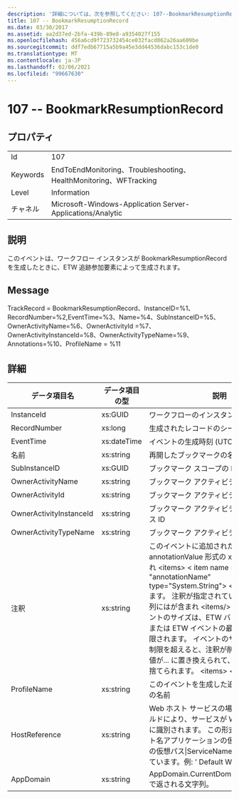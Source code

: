 ```yaml
---
description: '詳細については、次を参照してください: 107--BookmarkResumptionRecord'
title: 107 -- BookmarkResumptionRecord
ms.date: 03/30/2017
ms.assetid: aa2d37ed-2bfa-439b-89e8-a9354027f155
ms.openlocfilehash: 456a6cd9f723732454ce032facd062a26aa609be
ms.sourcegitcommit: ddf7edb67715a5b9a45e3dd44536dabc153c1de0
ms.translationtype: MT
ms.contentlocale: ja-JP
ms.lasthandoff: 02/06/2021
ms.locfileid: "99667630"
---
```

# <a name="107----bookmarkresumptionrecord"></a>107 -- BookmarkResumptionRecord

## <a name="properties"></a>プロパティ  
  
|||  
|-|-|  
|Id|107|  
|Keywords|EndToEndMonitoring、Troubleshooting、HealthMonitoring、WFTracking|  
|Level|Information|  
|チャネル|Microsoft-Windows-Application Server-Applications/Analytic|  
  
## <a name="description"></a>説明  

 このイベントは、ワークフロー インスタンスが BookmarkResumptionRecord を生成したときに、ETW 追跡参加要素によって生成されます。  
  
## <a name="message"></a>Message  

 TrackRecord = BookmarkResumptionRecord、InstanceID=%1、RecordNumber=%2,EventTime=%3、Name=%4、SubInstanceID=%5、OwnerActivityName=%6、OwnerActivityId =%7、OwnerActivityInstanceId=%8、OwnerActivityTypeName=%9、Annotations=%10、ProfileName = %11  
  
## <a name="details"></a>詳細  
  
|データ項目名|データ項目の型|説明|  
|--------------------|--------------------|-----------------|  
|InstanceId|xs:GUID|ワークフローのインスタンス ID|  
|RecordNumber|xs:long|生成されたレコードのシーケンス番号|  
|EventTime|xs:dateTime|イベントの生成時刻 (UTC)|  
|名前|xs:string|再開したブックマークの名前|  
|SubInstanceID|xs:GUID|ブックマーク スコープの ID|  
|OwnerActivityName|xs:string|ブックマーク アクティビティの名前|  
|OwnerActivityId|xs:string|ブックマーク アクティビティの ID|  
|OwnerActivityInstanceId|xs:string|ブックマーク アクティビティのインスタンス ID|  
|OwnerActivityTypeName|xs:string|ブックマーク アクティビティの型|  
|注釈|xs:string|このイベントに追加された注釈。  値は、annotationValue 形式の xml 要素に格納され \<items> \< item  name = "annotationName" type="System.String"> \</item> \</items> ます。  注釈が指定されていない場合、文字列にはが含まれ \<items/> ます。 ETW イベントのサイズは、ETW バッファーのサイズまたは ETW イベントの最大ペイロードに制限されます。 イベントのサイズが ETW の制限を超えると、注釈が削除され、注釈の値が... に置き換えられて、イベントが切り捨てられます。 \<items> \</items>|  
|ProfileName|xs:string|このイベントを生成した追跡プロファイルの名前|  
|HostReference|xs:string|Web ホスト サービスの場合は、このフィールドにより、サービスが Web 階層内で一意に識別されます。  この形式は、' Web サイト名アプリケーションの仮想パス&#124;サービスの仮想パス&#124;ServiceName ' として定義されています。例: ' Default Web Site/電卓 '&#124;&#124;|  
|AppDomain|xs:string|AppDomain.CurrentDomain.FriendlyName で返される文字列。|
